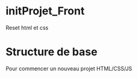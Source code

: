 # initProjet_Front
Reset html et css

# Structure de base

Pour commencer un nouveau projet HTML/CSS/JS
